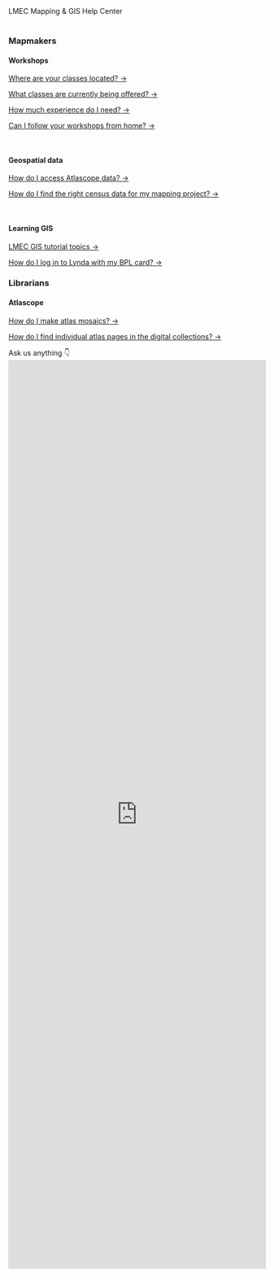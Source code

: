 <div class = "lmec-header">LMEC Mapping & GIS Help Center </div>

<br>

<div class = "suggestions">


<div id = "for-mapmakers">
<h3>Mapmakers</h3>
<h4>Workshops</h4>
<p><a href="#/workshops/">Where are your classes located? →</a></p>
<p><a href="#/workshops/">What classes are currently being offered? →</a></p>
<p><a href="#/workshops/">How much experience do I need? →</a></p>
<p><a href="#/workshops/map201">Can I follow your workshops from home? →</a></p><br>
<h4>Geospatial data</h4>
<p><a href="#/documentation/lmec-data/urban-atlases/atlas-imagery">How do I access Atlascope data? →</a></p>
<p><a href="#/guides/data-guides/find-census-data">How do I find the right census data for my mapping project? →</a></p>
<br>
<h4>Learning GIS</h4>
<p><a href="#/guides/gis-guides/">LMEC GIS tutorial topics →</a></p>
<p><a href="#/workshops/">How do I log in to Lynda with my BPL card? →</a></p>
</div>



<div id = "for-librarians">
<h3>Librarians</h3>
<h4>Atlascope</h4>
<p><a href="#/guides/tools-guides/atlascope/create-mosaics">How do I make atlas mosaics? →</a></p>   
<p><a href="#/guides/tools-guides/atlascope/digital-collections">How do I find individual atlas pages in the digital collections? →</a></p>  
</div>

</div>



<div class="lmec-header" 
<h1>Ask us anything  👇 </h1></div>

<script src="https://static.airtable.com/js/embed/embed_snippet_v1.js"></script><iframe class="airtable-embed airtable-dynamic-height" style="background: transparent; border: 1px solid #ccc;" src="https://airtable.com/embed/shrY1Rvnl5qfYo99n?backgroundColor=teal" width="100%" height="1784" frameborder="0"></iframe>


